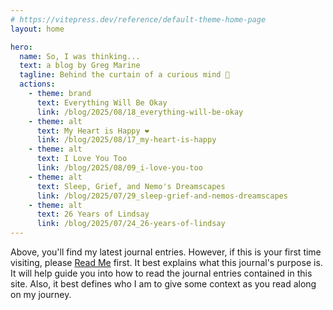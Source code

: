 ```yaml
---
# https://vitepress.dev/reference/default-theme-home-page
layout: home

hero:
  name: So, I was thinking...
  text: a blog by Greg Marine
  tagline: Behind the curtain of a curious mind 🤔
  actions:
    - theme: brand
      text: Everything Will Be Okay
      link: /blog/2025/08/18_everything-will-be-okay
    - theme: alt
      text: My Heart is Happy ❤️
      link: /blog/2025/08/17_my-heart-is-happy
    - theme: alt
      text: I Love You Too
      link: /blog/2025/08/09_i-love-you-too
    - theme: alt
      text: Sleep, Grief, and Nemo's Dreamscapes
      link: /blog/2025/07/29_sleep-grief-and-nemos-dreamscapes
    - theme: alt
      text: 26 Years of Lindsay
      link: /blog/2025/07/24_26-years-of-lindsay
---
```


Above, you'll find my latest journal entries. However, if this is your first time visiting, please [Read Me](read-me) first. It best explains what this journal's purpose is. It will help guide you into how to read the journal entries contained in this site. Also, it best defines who I am to give some context as you read along on my journey.